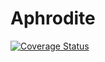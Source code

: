 # Aphrodite
[![Coverage Status](https://coveralls.io/repos/greygatch/bedlam/badge.svg)](https://coveralls.io/r/greygatch/bedlam)
